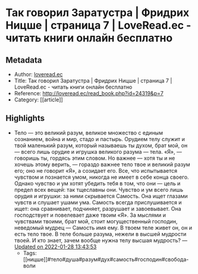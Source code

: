 # Так говорил Заратустра | Фридрих Ницше | страница 7 | LoveRead.ec - читать книги онлайн бесплатно

## Metadata
- Author: [loveread.ec]()
- Title: Так говорил Заратустра | Фридрих Ницше | страница 7 | LoveRead.ec - читать книги онлайн бесплатно
- Reference: http://loveread.ec/read_book.php?id=24319&p=7
- Category: [[article]]

## Highlights
- Тело — это великий разум, великое множество с единым сознанием, война и мир, стадо и пастырь.
Орудием телу служит и твой маленький разум, который называешь ты духом, брат мой, он — всего лишь орудие и игрушка великого разума — тела.
«Я», — говоришь ты, гордясь этим словом. Но важнее — хотя ты и не хочешь этому верить, — гораздо важнее тело твое и великий разум его; оно не говорит «Я», а созидает его.
Все, что испытывается чувством и познается умом, никогда не имеет в себе конца своего. Однако чувство и ум хотят убедить тебя в том, что они — цель и предел всех вещей: так тщеславны они.
Чувство и ум всего лишь орудия и игрушки: за ними скрывается Самость. Она ищет глазами чувств и слушает ушами ума.
Самость всегда прислушивается и ищет: она сравнивает, подчиняет, разрушает и завоевывает. Она господствует и повелевает даже твоим «Я».
За мыслями и чувствами твоими, брат мой, стоит могущественный господин, неведомый мудрец — Самость имя ему. В твоем теле живет он, он и есть тело твое.
В теле больше разума, нежели в высшей мудрости твоей. И кто знает, зачем вообще нужна телу высшая мудрость? — [Updated on 2022-01-28 13:43:53](https://hyp.is/L_q9HoAnEeygC5NxPJLeEA/loveread.ec/read_book.php?id=24319&p=7)
   - Tags: [[ницше]]#тело#душа#разум#дух#самость#господин#свобода-воли
